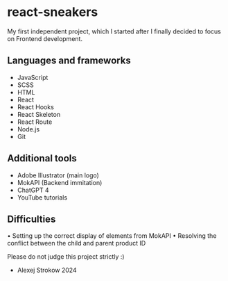 # react-sneakers
My first independent project, which I started after I finally decided to focus on Frontend development. 

## Languages and frameworks
- JavaScript
- SCSS
- HTML
- React
- React Hooks
- React Skeleton
- React Route
- Node.js
- Git

## Additional tools
- Adobe Illustrator (main logo)
- MokAPI (Backend immitation)
- ChatGPT 4
- YouTube tutorials

## Difficulties
• Setting up the correct display of elements from MokAPI
• Resolving the conflict between the child and parent product ID

Please do not judge this project strictly :)
- Alexej Strokow 2024




